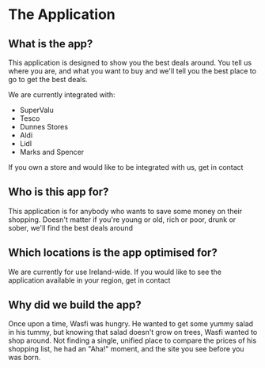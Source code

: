 # The Application

## What is the app?

This application is designed to show you the best deals around. You tell us where you are, and what you want to buy and we'll tell you the best place to go to get the best deals.

We are currently integrated with:

-	SuperValu
-	Tesco
-	Dunnes Stores
-	Aldi
-	Lidl
-	Marks and Spencer

If you own a store and would like to be integrated with us, get in contact

## Who is this app for?

This application is for anybody who wants to save some money on their shopping. Doesn't matter if you're young or old, rich or poor, drunk or sober, we'll find the best deals around

## Which locations is the app optimised for?

We are currently for use Ireland-wide. If you would like to see the application available in your region, get in contact

## Why did we build the app?

Once upon a time, Wasfi was hungry. He wanted to get some yummy salad in his tummy, but knowing that salad doesn't grow on trees, Wasfi wanted to shop around. Not finding a single, unified place to compare the prices of his shopping list, he had an "Aha!" moment, and the site you see before you was born.

